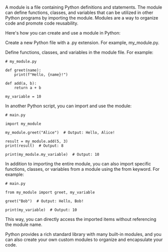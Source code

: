 A module is a file containing Python definitions and statements. The module can define functions, classes, and variables that can be utilized in other Python programs by importing the module. Modules are a way to organize code and promote code reusability.

Here's how you can create and use a module in Python:

Create a new Python file with a .py extension. For example, my_module.py.

Define functions, classes, and variables in the module file. For example:

```
# my_module.py

def greet(name):
    print(f"Hello, {name}!")

def add(a, b):
    return a + b

my_variable = 10
```

In another Python script, you can import and use the module:
```
# main.py

import my_module

my_module.greet("Alice")  # Output: Hello, Alice!

result = my_module.add(5, 3)
print(result)  # Output: 8

print(my_module.my_variable)  # Output: 10

```
In addition to importing the entire module, you can also import specific functions, classes, or variables from a module using the from keyword. For example:

```
# main.py

from my_module import greet, my_variable

greet("Bob")  # Output: Hello, Bob!

print(my_variable)  # Output: 10
```
This way, you can directly access the imported items without referencing the module name.

Python provides a rich standard library with many built-in modules, and you can also create your own custom modules to organize and encapsulate your code.
